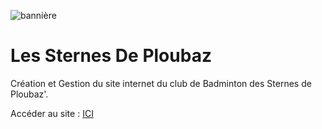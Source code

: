 ![bannière](https://static.wixstatic.com/media/361c35_5c1d5f3decd34a32a84e5b40faa1d521~mv2.jpg/v1/fill/w_1636,h_282,al_c,q_85,usm_0.66_1.00_0.01,enc_avif,quality_auto/Sans%20titre.jpg)

# Les Sternes De Ploubaz

Création et Gestion du site internet du club de Badminton des Sternes de Ploubaz'.

Accéder au site : [ICI](https://www.les-sternes-de-ploubaz.com/)
